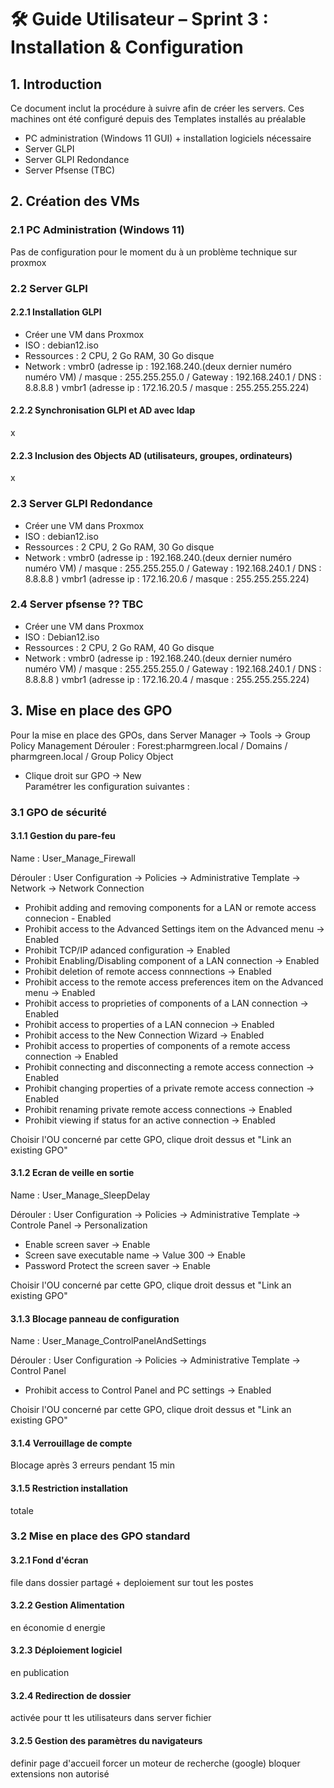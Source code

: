 # 🛠️ Guide Utilisateur – Sprint 3 : Installation & Configuration

## 1. Introduction

Ce document inclut la procédure à suivre afin de créer les servers.  Ces machines ont été configuré depuis des Templates installés au préalable 

- PC administration (Windows 11 GUI)  + installation logiciels nécessaire
- Server GLPI 
- Server GLPI Redondance
- Server Pfsense (TBC) 


## 2. Création des VMs


### 2.1 PC Administration (Windows 11) 
Pas de configuration pour le moment du à un problème technique sur proxmox 


### 2.2 Server GLPI 

#### 2.2.1 Installation GLPI 
- Créer une VM dans Proxmox 
- ISO : debian12.iso
- Ressources :  2 CPU, 2 Go RAM, 30 Go disque
- Network : 
vmbr0 (adresse ip : 192.168.240.(deux dernier numéro numéro VM) / masque : 255.255.255.0 / Gateway : 192.168.240.1 / DNS : 8.8.8.8 ) 
vmbr1 (adresse ip : 172.16.20.5 / masque : 255.255.255.224) 

#### 2.2.2 Synchronisation GLPI et AD avec ldap
x
#### 2.2.3 Inclusion des Objects AD (utilisateurs, groupes, ordinateurs) 
x

### 2.3 Server GLPI Redondance 

- Créer une VM dans Proxmox 
- ISO : debian12.iso
- Ressources :  2 CPU, 2 Go RAM, 30 Go disque
- Network : 
vmbr0 (adresse ip : 192.168.240.(deux dernier numéro numéro VM) / masque : 255.255.255.0 / Gateway : 192.168.240.1 / DNS : 8.8.8.8 ) 
vmbr1 (adresse ip : 172.16.20.6 / masque : 255.255.255.224) 


### 2.4 Server pfsense ?? TBC  

- Créer une VM dans Proxmox 
- ISO : Debian12.iso
- Ressources : 2 CPU, 2 Go RAM, 40 Go disque
- Network : 
vmbr0 (adresse ip : 192.168.240.(deux dernier numéro numéro VM) / masque : 255.255.255.0 / Gateway : 192.168.240.1 / DNS : 8.8.8.8 ) 
vmbr1 (adresse ip : 172.16.20.4 / masque : 255.255.255.224) 


## 3. Mise en place des GPO

Pour la mise en place des GPOs, dans Server Manager -> Tools -> Group Policy Management
Dérouler : Forest:pharmgreen.local / Domains / pharmgreen.local / Group Policy Object
- Clique droit sur GPO -> New  
Paramétrer les configuration suivantes : 

### 3.1 GPO de sécurité 

#### 3.1.1 Gestion du pare-feu
Name : User_Manage_Firewall 

Dérouler : User Configuration -> Policies -> Administrative Template -> Network -> Network Connection
- Prohibit adding and removing components for a LAN or remote access connecion - Enabled   
- Prohibit access to the Advanced Settings item on the Advanced menu -> Enabled 
- Prohibit TCP/IP adanced configuration -> Enabled 
- Prohibit Enabling/Disabling component of a LAN connection -> Enabled
- Prohibit deletion of remote access connnections -> Enabled
- Prohibit access to the remote access preferences item on the Advanced menu -> Enabled
- Prohibit access to proprieties of components of a LAN connection -> Enabled
- Prohibit access to properties of a LAN connecion -> Enabled
- Prohibit access to the New Connection Wizard -> Enabled
- Prohibit access to properties of components of a remote access connection -> Enabled
- Prohibit connecting and disconnecting a remote access connection -> Enabled
- Prohibit changing properties of a private remote access connection -> Enabled
- Prohibit renaming private remote access connections -> Enabled
- Prohibit viewing if status for an active connection -> Enabled

Choisir l'OU concerné par cette GPO, clique droit dessus et "Link an existing GPO" 

#### 3.1.2 Ecran de veille en sortie  
Name : User_Manage_SleepDelay 

Dérouler : User Configuration -> Policies -> Administrative Template -> Controle Panel -> 
Personalization 

- Enable screen saver -> Enable 
- Screen save executable name -> Value 300 -> Enable
- Password Protect the screen saver -> Enable

Choisir l'OU concerné par cette GPO, clique droit dessus et "Link an existing GPO" 


#### 3.1.3 Blocage panneau de configuration 
Name : User_Manage_ControlPanelAndSettings

Dérouler : User Configuration -> Policies -> Administrative Template -> Control Panel

- Prohibit access to Control Panel and PC settings -> Enabled

Choisir l'OU concerné par cette GPO, clique droit dessus et "Link an existing GPO" 


#### 3.1.4 Verrouillage de compte  
 Blocage après 3 erreurs pendant 15 min 

#### 3.1.5 Restriction installation
totale 


### 3.2 Mise en place des GPO standard  

#### 3.2.1 Fond d'écran
file dans dossier partagé + deploiement sur tout les postes 
#### 3.2.2 Gestion Alimentation 
en économie d energie 
#### 3.2.3 Déploiement logiciel 
en publication 
#### 3.2.4 Redirection de dossier 
activée pour tt les utilisateurs dans server fichier 
#### 3.2.5 Gestion des paramètres du navigateurs 
definir page d'accueil 
forcer un moteur de recherche (google) 
bloquer extensions non autorisé 


